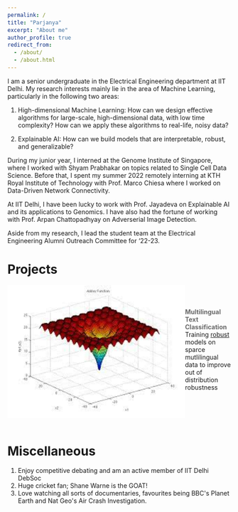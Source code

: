 ```yaml
---
permalink: /
title: "Parjanya"
excerpt: "About me"
author_profile: true
redirect_from: 
  - /about/
  - /about.html
---
```

I am a senior undergraduate in the Electrical Engineering department at IIT Delhi. My research interests mainly lie in the area of Machine Learning, particularly in the following two areas: 

1. High-dimensional Machine Learning: How can we design effective algorithms for large-scale, high-dimensional data, with low time complexity? How can we apply these algorithms to real-life, noisy data? 

2. Explainable AI: How can we build models that are interpretable, robust, and generalizable? 

During my junior year, I interned at the Genome Institute of Singapore, where I worked with Shyam Prabhakar on topics related to Single Cell Data Science. Before that, I spent my summer 2022 remotely interning at KTH Royal Institute of Technology with Prof. Marco Chiesa where I worked on Data-Driven Network Connectivity.

At IIT Delhi, I have been lucky to work with Prof. Jayadeva on Explainable AI and its applications to Genomics. I have also had the fortune of working with Prof. Arpan Chattopadhyay on Adverserial Image Detection.

Aside from my research, I lead the student team at the Electrical Engineering Alumni Outreach Committee for ‘22-23. 

Projects
======
<p>
  <a href="https://github.com/vasudevgupta7/Bridgei2i-Winning-Solutions" title="Redirect to homepage">
    <img align="left" src="images/case2_ackley_function.png" width="400px"/>
  </a>
</p>
<br><br> <br>
<span align ='center' style="color:DimGray; font-weight:700">Multilingual Text Classification </span> <br>
 Training <a href="https://arxiv.org/pdf/2012.15699.pdf">robust</a> models on sparce mutlilingual data to improve out of distribution robustness

<br clear="left"/>
<br> 




Miscellaneous
======
1. Enjoy competitive debating and am an active member of IIT Delhi DebSoc
2. Huge cricket fan; Shane Warne is the GOAT!
3. Love watching all sorts of documentaries, favourites being BBC's Planet Earth and Nat Geo's Air Crash Investigation.


